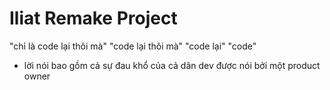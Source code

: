 # Iliat Remake Project
"chỉ là code lại thôi mà" "code lại thôi mà" "code lại" "code"
 - lời nói bao gồm cả sự đau khổ của cả dân dev được nói bởi một product owner 
